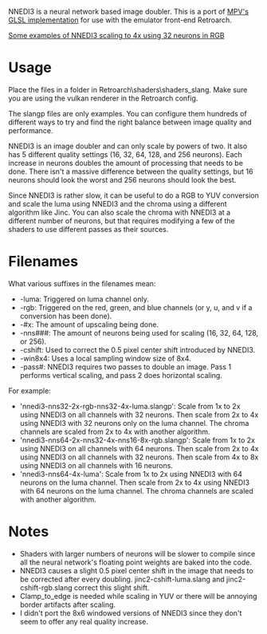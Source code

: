NNEDI3 is a neural network based image doubler. This is a port of [MPV's GLSL implementation](https://github.com/bjin/mpv-prescalers/tree/master) for use with the emulator front-end Retroarch.

[Some examples of NNEDI3 scaling to 4x using 32 neurons in RGB](http://screenshotcomparison.com/comparison/204717/)

# Usage

Place the files in a folder in Retroarch\shaders\shaders_slang\. Make sure you are using the vulkan renderer in the Retroarch config.

The slangp files are only examples. You can configure them hundreds of different ways to try and find the right balance between image quality and performance. 

NNEDI3 is an image doubler and can only scale by powers of two. It also has 5 different quality settings (16, 32, 64, 128, and 256 neurons). Each increase in neurons doubles the amount of processing that needs to be done. There isn't a massive difference between the quality settings, but 16 neurons should look the worst and 256 neurons should look the best.

Since NNEDI3 is rather slow, it can be useful to do a RGB to YUV conversion and scale the luma using NNEDI3 and the chroma using a different algorithm like Jinc. You can also scale the chroma with NNEDI3 at a different number of neurons, but that requires modifying a few of the shaders to use different passes as their sources.

# Filenames

What various suffixes in the filenames mean:

* -luma: Triggered on luma channel only.
* -rgb: Triggered on the red, green, and blue channels (or y, u, and v if a conversion has been done).
* -#x: The amount of upscaling being done.
* -nns###: The amount of neurons being used for scaling (16, 32, 64, 128, or 256).
* -cshift: Used to correct the 0.5 pixel center shift introduced by NNEDI3.
* -win8x4: Uses a local sampling window size of 8x4.
* -pass#: NNEDI3 requires two passes to double an image. Pass 1 performs vertical scaling, and pass 2 does horizontal scaling.

For example:
* 'nnedi3-nns32-2x-rgb-nns32-4x-luma.slangp': Scale from 1x to 2x using NNEDI3 on all channels with 32 neurons. Then scale from 2x to 4x using NNEDI3 with 32 neurons only on the luma channel. The chroma channels are scaled from 2x to 4x with another algorithm.
* 'nnedi3-nns64-2x-nns32-4x-nns16-8x-rgb.slangp':  Scale from 1x to 2x using NNEDI3 on all channels with 64 neurons. Then scale from 2x to 4x using NNEDI3 on all channels with 32 neurons. Then scale from 4x to 8x using NNEDI3 on all channels with 16 neurons.
* 'nnedi3-nns64-4x-luma': Scale from 1x to 2x using NNEDI3 with 64 neurons on the luma channel. Then scale from 2x to 4x using NNEDI3 with 64 neurons on the luma channel. The chroma channels are scaled with another algorithm.

# Notes

* Shaders with larger numbers of neurons will be slower to compile since all the neural network's floating point weights are baked into the code.
* NNEDI3 causes a slight 0.5 pixel center shift in the image that needs to be corrected after every doubling. jinc2-cshift-luma.slang and jinc2-cshift-rgb.slang correct this slight shift.
* Clamp_to_edge is needed while scaling in YUV or there will be annoying border artifacts after scaling.
* I didn't port the 8x6 windowed versions of NNEDI3 since they don't seem to offer any real quality increase.
